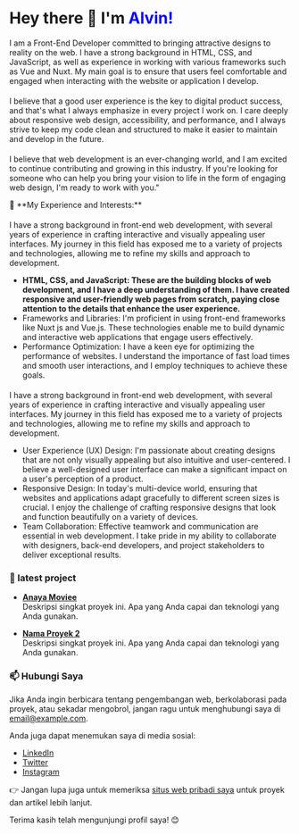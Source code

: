 <!-- Mulai README Profil -->

<h1>Hey there 👋 I'm <font color="blue"> Alvin!</font></h1>

<div>
  <p>I am a Front-End Developer committed to bringing attractive designs to reality on the web. I have a strong background in HTML, CSS, and JavaScript, as well as experience in working with various frameworks such as Vue and Nuxt. My main goal is to ensure that users feel comfortable and engaged when interacting with the website or application I develop.
  </p>
  <p style="padding-top:5px">I believe that a good user experience is the key to digital product success, and that's what I always emphasize in every project I work on. I care deeply about responsive web design, accessibility, and performance, and I always strive to keep my code clean and structured to make it easier to maintain and develop in the future.
  </p>
  <p style="padding-top:5px">I believe that web development is an ever-changing world, and I am excited to continue contributing and growing in this industry. If you're looking for someone who can help you bring your vision to life in the form of engaging web design, I'm ready to work with you."
  </p>
</div>
🌱 **My Experience and Interests:**

<p style="padding-top:5px">I have a strong background in front-end web development, with several years of experience in crafting interactive and visually appealing user interfaces. My journey in this field has exposed me to a variety of projects and technologies, allowing me to refine my skills and approach to development.</p>

- **HTML, CSS, and JavaScript: These are the building blocks of web development, and I have a deep understanding of them. I have created responsive and user-friendly web pages from scratch, paying close attention to the details that enhance the user experience.**<br>
- Frameworks and Libraries: I'm proficient in using front-end frameworks like Nuxt js and Vue.js. These technologies enable me to build dynamic and interactive web applications that engage users effectively.
- Performance Optimization: I have a keen eye for optimizing the performance of websites. I understand the importance of fast load times and smooth user interactions, and I employ techniques to achieve these goals.
  
<p style="padding-top:5px">I have a strong background in front-end web development, with several years of experience in crafting interactive and visually appealing user interfaces. My journey in this field has exposed me to a variety of projects and technologies, allowing me to refine my skills and approach to development.</p>

- User Experience (UX) Design: I'm passionate about creating designs that are not only visually appealing but also intuitive and user-centered. I believe a well-designed user interface can make a significant impact on a user's perception of a product.
- Responsive Design: In today's multi-device world, ensuring that websites and applications adapt gracefully to different screen sizes is crucial. I enjoy the challenge of crafting responsive designs that look and function beautifully on a variety of devices.
- Team Collaboration: Effective teamwork and communication are essential in web development. I take pride in my ability to collaborate with designers, back-end developers, and project stakeholders to deliver exceptional results.

### 🚀 latest project
- **[Anaya Moviee ](https://[github.com/[alvinahmd]/[movieapp](https://anayaamovie.vercel.app/)])**<br>
  Deskripsi singkat proyek ini. Apa yang Anda capai dan teknologi yang Anda gunakan.

- **[Nama Proyek 2](https://github.com/[nama-akun-GitHub]/[nama-proyek-2])**<br>
  Deskripsi singkat proyek ini. Apa yang Anda capai dan teknologi yang Anda gunakan.

### 📫 Hubungi Saya

Jika Anda ingin berbicara tentang pengembangan web, berkolaborasi pada proyek, atau sekadar mengobrol, jangan ragu untuk menghubungi saya di [email@example.com](mailto:email@example.com).

Anda juga dapat menemukan saya di media sosial:
- [LinkedIn](https://www.linkedin.com/in/nama-anda)
- [Twitter](https://twitter.com/nama-anda)
- [Instagram](https://www.instagram.com/nama-anda)

👉 Jangan lupa juga untuk memeriksa [situs web pribadi saya](https://www.situsanda.com) untuk proyek dan artikel lebih lanjut.

Terima kasih telah mengunjungi profil saya! 😊

<!-- Akhir README Profil -->
